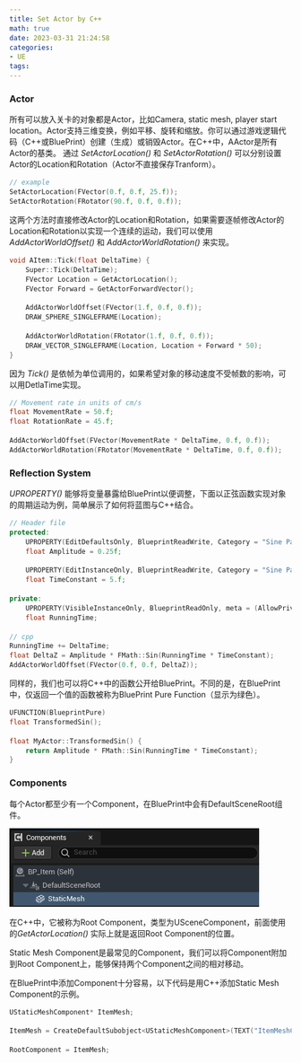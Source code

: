 ```yaml
---
title: Set Actor by C++
math: true
date: 2023-03-31 21:24:58
categories:
- UE
tags:
---
```


### Actor

所有可以放入关卡的对象都是Actor，比如Camera, static mesh, player start location。Actor支持三维变换，例如平移、旋转和缩放。你可以通过游戏逻辑代码（C++或BluePrint）创建（生成）或销毁Actor。在C++中，AActor是所有Actor的基类。
通过 *SetActorLocation()* 和 *SetActorRotation()* 可以分别设置Actor的Location和Rotation（Actor不直接保存Tranform）。

```c++
// example
SetActorLocation(FVector(0.f, 0.f, 25.f));
SetActorRotation(FRotator(90.f, 0.f, 0.f));
```
这两个方法时直接修改Actor的Location和Rotation，如果需要逐帧修改Actor的Location和Rotation以实现一个连续的运动，我们可以使用 *AddActorWorldOffset()* 和 *AddActorWorldRotation()* 来实现。
<!--more-->
```c++
void AItem::Tick(float DeltaTime) {
	Super::Tick(DeltaTime);
	FVector Location = GetActorLocation();
	FVector Forward = GetActorForwardVector();

	AddActorWorldOffset(FVector(1.f, 0.f, 0.f));
	DRAW_SPHERE_SINGLEFRAME(Location);

	AddActorWorldRotation(FRotator(1.f, 0.f, 0.f));
	DRAW_VECTOR_SINGLEFRAME(Location, Location + Forward * 50);
}
```

因为 *Tick()* 是依帧为单位调用的，如果希望对象的移动速度不受帧数的影响，可以用DetlaTime实现。

```c++
// Movement rate in units of cm/s
float MovementRate = 50.f;
float RotationRate = 45.f;

AddActorWorldOffset(FVector(MovementRate * DeltaTime, 0.f, 0.f));
AddActorWorldRotation(FRotator(MovementRate * DeltaTime, 0.f, 0.f));
```

### Reflection System
*UPROPERTY()* 能够将变量暴露给BluePrint以便调整，下面以正弦函数实现对象的周期运动为例，简单展示了如何将蓝图与C++结合。

```c++
// Header file
protected:
	UPROPERTY(EditDefaultsOnly, BlueprintReadWrite, Category = "Sine Parameters")
	float Amplitude = 0.25f;

	UPROPERTY(EditInstanceOnly, BlueprintReadWrite, Category = "Sine Parameters")
	float TimeConstant = 5.f;

private:
	UPROPERTY(VisibleInstanceOnly, BlueprintReadOnly, meta = (AllowPrivateAccess = "true"))
	float RunningTime;
	
// cpp
RunningTime += DeltaTime;
float DeltaZ = Amplitude * FMath::Sin(RunningTime * TimeConstant);
AddActorWorldOffset(FVector(0.f, 0.f, DeltaZ));
```

同样的，我们也可以将C++中的函数公开给BluePrint。不同的是，在BluePrint中，仅返回一个值的函数被称为BluePrint Pure Function（显示为绿色）。

```c++
UFUNCTION(BlueprintPure)
float TransformedSin();

float MyActor::TransformedSin() {
	return Amplitude * FMath::Sin(RunningTime * TimeConstant);
}
```

### Components
每个Actor都至少有一个Component，在BluePrint中会有DefaultSceneRoot组件。

![BP_Componets](Set%20Actor%20by%20C++/BP_Componets.png)

在C++中，它被称为Root Component，类型为USceneComponent，前面使用的*GetActorLocation()* 实际上就是返回Root Component的位置。

Static Mesh Component是最常见的Component，我们可以将Component附加到Root Component上，能够保持两个Component之间的相对移动。

在BluePrint中添加Component十分容易，以下代码是用C++添加Static Mesh Component的示例。
```c++
UStaticMeshComponent* ItemMesh;

ItemMesh = CreateDefaultSubobject<UStaticMeshComponent>(TEXT("ItemMeshComponet"));

RootComponent = ItemMesh;
```
